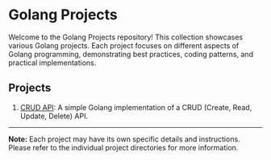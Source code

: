 # Golang Projects

Welcome to the Golang Projects repository! This collection showcases various Golang projects. Each project focuses on different aspects of Golang programming, demonstrating best practices, coding patterns, and practical implementations.


## Projects

1. [CRUD API](https://github.com/mishra-rishabh/golang-projects/tree/main/01_json_crud_api): A simple Golang implementation of a CRUD (Create, Read, Update, Delete) API.


---

**Note:** Each project may have its own specific details and instructions. Please refer to the individual project directories for more information.
